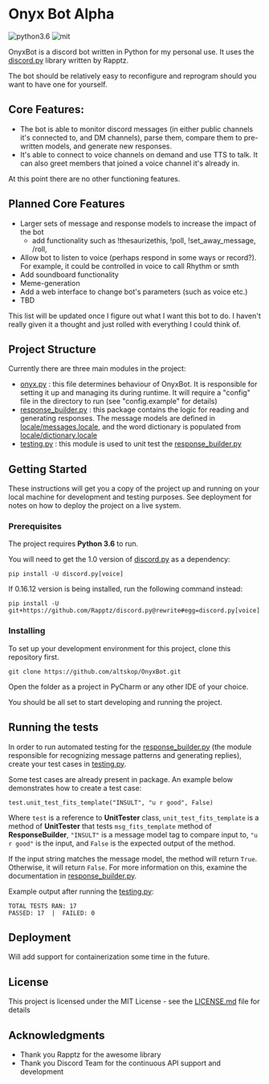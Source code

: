 # Onyx Bot Alpha

![python3.6](https://img.shields.io/badge/python-3.6-blue.svg) ![mit](https://img.shields.io/github/license/mashape/apistatus.svg)

OnyxBot is a discord bot written in Python for my personal use. 
It uses the [discord.py](https://github.com/Rapptz/discord.py/tree/rewrite) library written by Rapptz.

The bot should be relatively easy to reconfigure and reprogram should you want to have one for yourself.

## Core Features:
- The bot is able to monitor discord messages (in either public channels it's connected to, and DM channels), parse them, compare them to pre-written models, and generate new responses.
- It's able to connect to voice channels on demand and use TTS to talk. It can also greet members that joined a voice channel it's already in.

At this point there are no other functioning features.

## Planned Core Features
- Larger sets of message and response models to increase the impact of the bot
    - add functionality such as !thesaurizethis, !poll, !set_away_message, /roll, 
- Allow bot to listen to voice (perhaps respond in some ways or record?). For example, it could be controlled in voice to call Rhythm or smth
- Add soundboard functionality
- Meme-generation
- Add a web interface to change bot's parameters (such as voice etc.)
- TBD

This list will be updated once I figure out what I want this bot to do. I haven't really given it a thought and just rolled with everything I could think of.

## Project Structure
Currently there are three main modules in the project:
- [onyx.py](onyx.py) : this file determines behaviour of OnyxBot. It is responsible for setting it up and managing its during runtime. It will require a "config" file in the directory to run (see "config.example" for details)
- [response_builder.py](responses/response_builder.py) : this package contains the logic for reading and generating responses. The message models are defined in [locale/messages.locale](responses/locale/messages.locale), and the word dictionary is populated from [locale/dictionary.locale](responses/locale/dictionary.locale) 
- [testing.py](tests/testing.py) : this module is used to unit test the [response_builder.py](responses/response_builder.py)

## Getting Started

These instructions will get you a copy of the project up and running on your local machine for development and testing purposes. See deployment for notes on how to deploy the project on a live system.

### Prerequisites

The project requires **Python 3.6** to run.

You will need to get the 1.0 version of [discord.py](https://github.com/Rapptz/discord.py/tree/rewrite) as a dependency:

```
pip install -U discord.py[voice]
```

If 0.16.12 version is being installed, run the following command instead:

```
pip install -U git+https://github.com/Rapptz/discord.py@rewrite#egg=discord.py[voice]
```

### Installing

To set up your development environment for this project, clone this repository first.

```
git clone https://github.com/altskop/OnyxBot.git
```

Open the folder as a project in PyCharm or any other IDE of your choice.

You should be all set to start developing and running the project.

## Running the tests

In order to run automated testing for the [response_builder.py](responses/response_builder.py) (the module responsible for recognizing message patterns and generating replies), create your test cases in [testing.py](tests/testing.py).

Some test cases are already present in package. An example below demonstrates how to create a test case:

```
test.unit_test_fits_template("INSULT", "u r good", False)
``` 

Where `test` is a reference to **UnitTester** class, `unit_test_fits_template` is a method of **UnitTester** that tests `msg_fits_template` method of **ResponseBuilder**, `"INSULT"` is a message model tag to compare input to, `"u r good"` is the input, and `False` is the expected output of the method.

If the input string matches the message model, the method will return `True`. Otherwise, it will return `False`. For more information on this, examine the documentation in [response_builder.py](responses/response_builder.py).

Example output after running the [testing.py](tests/testing.py):

```---------------------------------------------
TOTAL TESTS RAN: 17
PASSED: 17  |  FAILED: 0
```

## Deployment

Will add support for containerization some time in the future. 

## License

This project is licensed under the MIT License - see the [LICENSE.md](LICENSE.md) file for details

## Acknowledgments

* Thank you Rapptz for the awesome library
* Thank you Discord Team for the continuous API support and development
